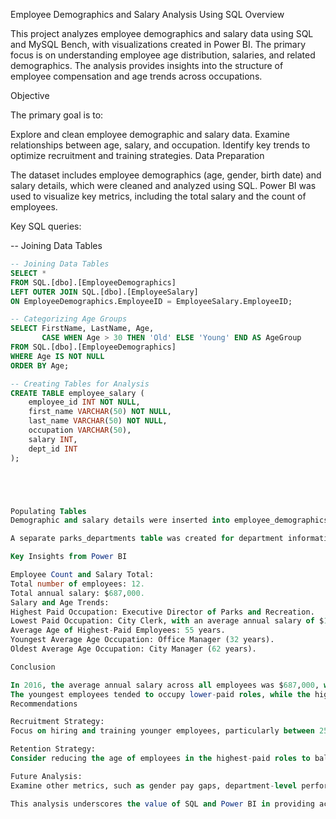 Employee Demographics and Salary Analysis Using SQL
Overview

This project analyzes employee demographics and salary data using SQL and MySQL Bench, with visualizations created in Power BI. The primary focus is on understanding employee age distribution, salaries, and related demographics. The analysis provides insights into the structure of employee compensation and age trends across occupations.

Objective

The primary goal is to:

Explore and clean employee demographic and salary data.
Examine relationships between age, salary, and occupation.
Identify key trends to optimize recruitment and training strategies.
Data Preparation

The dataset includes employee demographics (age, gender, birth date) and salary details, which were cleaned and analyzed using SQL. Power BI was used to visualize key metrics, including the total salary and the count of employees.

Key SQL queries:

-- Joining Data Tables
```sql
-- Joining Data Tables
SELECT * 
FROM SQL.[dbo].[EmployeeDemographics]
LEFT OUTER JOIN SQL.[dbo].[EmployeeSalary] 
ON EmployeeDemographics.EmployeeID = EmployeeSalary.EmployeeID;

-- Categorizing Age Groups
SELECT FirstName, LastName, Age, 
       CASE WHEN Age > 30 THEN 'Old' ELSE 'Young' END AS AgeGroup
FROM SQL.[dbo].[EmployeeDemographics]
WHERE Age IS NOT NULL
ORDER BY Age;

-- Creating Tables for Analysis
CREATE TABLE employee_salary (
    employee_id INT NOT NULL,
    first_name VARCHAR(50) NOT NULL,
    last_name VARCHAR(50) NOT NULL,
    occupation VARCHAR(50),
    salary INT,
    dept_id INT
);





Populating Tables
Demographic and salary details were inserted into employee_demographics and employee_salary tables. 

A separate parks_departments table was created for department information.

Key Insights from Power BI

Employee Count and Salary Total:
Total number of employees: 12.
Total annual salary: $687,000.
Salary and Age Trends:
Highest Paid Occupation: Executive Director of Parks and Recreation.
Lowest Paid Occupation: City Clerk, with an average annual salary of $12,000.
Average Age of Highest-Paid Employees: 55 years.
Youngest Average Age Occupation: Office Manager (32 years).
Oldest Average Age Occupation: City Manager (62 years).

Conclusion

In 2016, the average annual salary across all employees was $687,000, with a significant gap between the highest- and lowest-paid roles.
The youngest employees tended to occupy lower-paid roles, while the highest salaries were associated with older employees in senior positions.
Recommendations

Recruitment Strategy:
Focus on hiring and training younger employees, particularly between 25–29 years, to maximize productivity and future growth.

Retention Strategy:
Consider reducing the age of employees in the highest-paid roles to balance experience with innovation.

Future Analysis:
Examine other metrics, such as gender pay gaps, department-level performance, and employee satisfaction, to refine HR policies further.

This analysis underscores the value of SQL and Power BI in providing actionable insights into employee demographics and salary structures.





